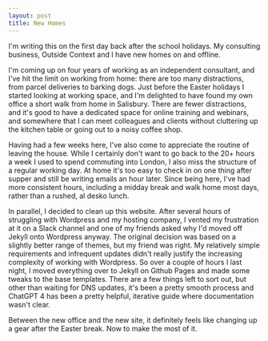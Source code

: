 ```yaml
---
layout: post
title: New Homes
---
```


I'm writing this on the first day back after the school holidays. My consulting business, Outside Context and I have new homes on and offline. 

I'm coming up on four years of working as an independent consultant, and I've hit the limit on working from home: there are too many distractions, from parcel deliveries to barking dogs. Just before the Easter holidays I started looking at working space, and I'm delighted to have found my own office a short walk from home in Salisbury. There are fewer distractions, and it's good to have a dedicated space for online training and webinars, and somewhere that I can meet colleagues and clients without cluttering up the kitchen table or going out to a noisy coffee shop. 

Having had a few weeks here, I've also come to appreciate the routine of leaving the house. While I certainly don't want to go back to the 20+ hours a week I used to spend commuting into London, I also miss the structure of a regular working day. At home it's too easy to check in on one thing after supper and still be writing emails an hour later. Since being here, I've had more consistent hours, including a midday break and walk home most days, rather than a rushed, al desko lunch. 

In parallel, I decided to clean up this website. After several hours of struggling with Wordpress and my hosting company, I vented my frustration at it on a Slack channel and one of my friends asked why I'd moved off Jekyll onto Wordpress anyway. The original decision was based on a slightly better range of themes, but my friend was right. My relatively simple requirements and infrequent updates didn't really justify the increasing complexity of working with Wordpress. So over a couple of hours I last night, I moved everything over to Jekyll on Github Pages and made some tweaks to the base templates. There are a few things left to sort out, but other than waiting for DNS updates, it's been a pretty smooth process and ChatGPT 4 has been a pretty helpful, iterative guide where documentation wasn't clear.  

Between the new office and the new site, it definitely feels like changing up a gear after the Easter break. Now to make the most of it.  

